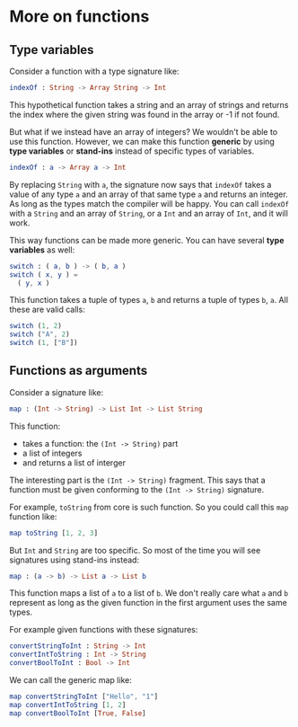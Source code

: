 # More on functions

## Type variables

Consider a function with a type signature like:

```elm
indexOf : String -> Array String -> Int
```

This hypothetical function takes a string and an array of strings and returns the index where the given string was found in the array or -1 if not found.

But what if we instead have an array of integers? We wouldn't be able to use this function. However, we can make this function __generic__ by using __type variables__ or __stand-ins__ instead of specific types of variables.

```elm
indexOf : a -> Array a -> Int
```

By replacing `String` with `a`, the signature now says that `indexOf` takes a value of any type `a` and an array of that same type `a` and returns an integer. As long as the types match the compiler will be happy. You can call `indexOf` with a `String` and an array of `String`, or a `Int` and an array of `Int`, and it will work.

This way functions can be made more generic. You can have several __type variables__ as well:

```elm
switch : ( a, b ) -> ( b, a )
switch ( x, y ) =
  ( y, x )
```

This function takes a tuple of types `a`, `b` and returns a tuple of types `b`, `a`. All these are valid calls:

```elm
switch (1, 2)
switch ("A", 2)
switch (1, ["B"])
```

## Functions as arguments

Consider a signature like:

```elm
map : (Int -> String) -> List Int -> List String
```

This function:

- takes a function: the `(Int -> String)` part
- a list of integers
- and returns a list of interger

The interesting part is the `(Int -> String)` fragment. This says that a function must be given conforming to the `(Int -> String)` signature.

For example, `toString` from core is such function. So you could call this `map` function like:

```elm
map toString [1, 2, 3]
```

But `Int` and `String` are too specific. So most of the time you will see signatures using stand-ins instead:

```elm
map : (a -> b) -> List a -> List b
```

This function maps a list of `a` to a list of `b`. We don't really care what `a` and `b` represent as long as the given function in the first argument uses the same types.

For example given functions with these signatures:

```elm
convertStringToInt : String -> Int
convertIntToString : Int -> String
convertBoolToInt : Bool -> Int
```

We can call the generic map like:

```elm
map convertStringToInt ["Hello", "1"]
map convertIntToString [1, 2]
map convertBoolToInt [True, False]
```